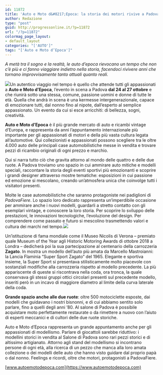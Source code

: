 ```yaml
---
id: 11872
title: 'Auto e Moto d&#8217;Epoca: la storia dei motori rivive a Padova'
author: Redazione
type: "post"
guid: http://progressonline.it/?p=11872
url: "/?p=11872"
colormag_page_layout:
- default_layout
categories: "['AUTO']"
tags: "['Auto e Moto d’Epoca']"
---
```


*A metà tra il sogno e la realtà, le auto d’epoca rievocano un tempo che non c’è più e ci fanno viaggiare indietro nella storia, facendoci rivivere anni che tornano improvvisamente tanto attuali quanto reali.*

![](https://progressonline.it/wp-content/uploads/2019/09/ame_gio_16-86-300x200.jpg)Un autentico viaggio nel tempo è quello che attende tutti gli appassionati a **Auto e Moto d’Epoca**, l’evento in scena a Padova **dal 24 al 27 ottobre** e che riunirà sotto una stessa, comune, passione uomini e donne di tutte le età. Quella che andrà in scena è una kermesse intergenerazionale, capace di emozionare tutti, dal nonno fino al nipote, dall’esperto al semplice appassionato. Un evento da cui si esce arricchiti: di bellezza, sogni, creatività.

**Auto e Moto d’Epoca** è il più grande mercato di auto e ricambi vintage d’Europa, e rappresenta da anni l’appuntamento internazionale più importante per gli appassionati di motori e della più vasta cultura legata all’automotive. Qui collezionisti e appassionati possono scegliere tra le oltre 4.000 auto delle principali case automobilistiche messe in vendita e trovare pezzi di ricambio originali di ogni prezzo e marchio.

Qui si narra tutto ciò che gravita attorno al mondo delle quattro e delle due ruote. A Padova troviamo uno spazio in cui ammirare auto mitiche e modelli speciali, raccontare la storia degli eventi sportivi più emozionanti e scoprire i grandi designer attraverso mostre tematiche: esposizioni in cui passione ed emozione si mescolano, creando un’atmosfera unica che coinvolge tutti i visitatori presenti.

Molte le case automobilistiche che saranno protagoniste nei padiglioni di *PadovaFiere*. Lo spazio loro dedicato rappresenta un’imperdibile occasione per ammirare anche i nuovi modelli, guardarli a stretto contatto con gli esemplari vintage, e conoscere la loro storia. Per scoprire lo sviluppo delle prestazioni, le innovazioni tecnologiche, l’evoluzione del design. Per comprendere come passato e futuro si mescolino trasmettendo valori e cultura dei marchi nel tempo.![](https://progressonline.it/wp-content/uploads/2019/09/amde2018_dom_case-13-300x200.jpg)

Un’istituzione di fama mondiale come il Museo Nicolis di Verona – premiato quale Museum of the Year agli Historic Motoring Awards di ottobre 2018 a Londra – dedicherà poi la sua partecipazione al centenario della carrozzeria **Zagato**. In mostra un modello dell’auto più amata da Marcello Mastroianni: la Lancia Flaminia “Super Sport Zagato” del 1965. Elegante e sportiva insieme, la Super Sport si presentava stilisticamente molto piacevole con sostanziali modifiche alla carrozzeria rispetto al modello precedente. La più appariscente di queste si riscontrava nella coda, ora tronca, la quale conservava gli stessi gruppi ottici circolari presenti sul precedente modello, inseriti però in un incavo di maggiore diametro al limite della curva laterale della coda.

**Grande spazio anche alle due ruote**: oltre 500 motociclette esposte, dai modelli che guidavano i nostri bisnonni, e di cui abbiamo sentito solo parlare, fino a quelli degli anni ’80. Al salone di Padova è possibile acquistare moto perfettamente restaurate o da rimettere a nuovo con l’aiuto di esperti meccanici e di cultori delle due ruote storiche.

Auto e Moto d’Epoca rappresenta un grande appuntamento anche per gli appassionati di modellismo. Parlare di giocattoli sarebbe riduttivo: i modellini storici in vendita al Salone di Padova sono rari pezzi storici e di altissimo artigianato. Attorno agli stand del modellismo si incontrano persone di ogni età, alla ricerca di un pezzo che manca alla loro amata collezione o dei modelli delle auto che hanno visto guidare dal proprio papà o dal nonno. Feelings e ricordi, oltre che motori, protagonisti a PadovaFiere.

[www.autoemotodepoca.com](https://www.autoemotodepoca.com)
